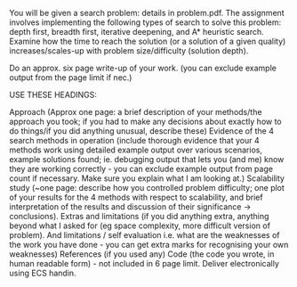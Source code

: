 You will be given a search problem: details in problem.pdf. The assignment involves implementing the following types of search to solve this problem: depth first, breadth first, iterative deepening, and A* heuristic search. Examine how the time to reach the solution (or a solution of a given quality) increases/scales-up with problem size/difficulty (solution depth).

Do an approx. six page write-up of your work. (you can exclude example output from the page limit if nec.)

USE THESE HEADINGS:

Approach (Approx one page: a brief description of your methods/the approach you took; if you had to make any decisions about exactly how to do things/if you did anything unusual, describe these)
Evidence of the 4 search methods in operation (include thorough evidence that your 4 methods work using detailed example output over various scenarios, example solutions found; ie. debugging output that lets you (and me) know they are working correctly - you can exclude example output from page count if necessary. Make sure you explain what I am looking at.)
Scalability study (~one page: describe how you controlled problem difficulty; one plot of your results for the 4 methods with respect to scalability, and brief interpretation of the results and discussion of their significance -> conclusions).
Extras and limitations (if you did anything extra, anything beyond what I asked for (eg space complexity, more difficult version of problem). And limitations / self evaluation i.e. what are the weaknesses of the work you have done - you can get extra marks for recognising your own weaknesses)
References (if you used any)
Code (the code you wrote, in human readable form) - not included in 6 page limit.
Deliver electronically using ECS handin.